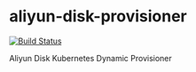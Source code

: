# aliyun-disk-provisioner

[![Build Status](https://travis-ci.org/pragkent/aliyun-disk-provisioner.svg?branch=master)](https://travis-ci.org/pragkent/aliyun-disk-provisioner)

Aliyun Disk Kubernetes Dynamic Provisioner
